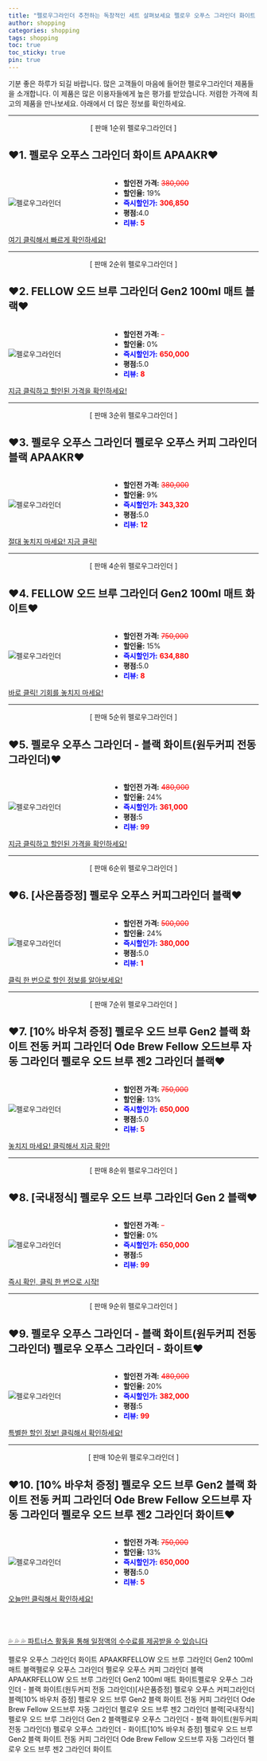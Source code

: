 ```yaml
---
title: "펠로우그라인더 추천하는 독창적인 세트 살펴보세요 펠로우 오푸스 그라인더 화이트 APAAKR"
author: shopping
categories: shopping
tags: shopping
toc: true
toc_sticky: true
pin: true
---
```

기분 좋은 하루가 되길 바랍니다. 많은 고객들이 마음에 들어한 펠로우그라인더 제품들을 소개합니다. 이 제품은 많은 이용자들에게 높은 평가를 받았습니다. 저렴한 가격에 최고의 제품을 만나보세요. 아래에서 더 많은 정보를 확인하세요.

---
<p class="toplist" style="margin: 0 auto; display: block; width: fit-content;">[ 판매 1순위 펠로우그라인더 ]</p>

<h2><strong>❤️1. 펠로우 오푸스 그라인더 화이트 APAAKR❤️</strong></h2>

<div style="display: flex; align-items: center;">
    <div style="flex: 0.4;">
        <img src="https://thumbnail10.coupangcdn.com/thumbnails/remote/230x230ex/image/retail/images/2023/12/26/17/9/f47c2177-c37f-4755-94f0-33491595bcbd.jpg" alt="펠로우그라인더" style="max-width: 100%;">
    </div>
    <div style="flex: 0.6; margin-left: 10px;">
        <ul>
            <li><strong>할인전 가격:</strong> <del style="color: red;">380,000</del></li>
            <li><strong>할인율:</strong> 19%</li>
            <li><span style='color:blue'><strong>즉시할인가:</strong></span> <span style='color:red'><strong>306,850</strong></span></li>
            <li><strong>평점:</strong>4.0</li>
            <li><span style='color:blue'><strong>리뷰:</strong></span> <span style='color:red'><strong>5</strong></span></li>
        </ul>
    </div>
</div>
<div class="center">
    <a href="https://William4Davisa.github.io?lptag=AF9450613&subid=githubio&pageKey=7798373009&traceid=V0-153&itemId=21114386435&vendorItemId=88176230609" class="myButton">
        여기 클릭해서 빠르게 확인하세요!
    </a>
</div>


---
<p class="toplist" style="margin: 0 auto; display: block; width: fit-content;">[ 판매 2순위 펠로우그라인더 ]</p>

<h2><strong>❤️2. FELLOW 오드 브루 그라인더 Gen2 100ml 매트 블랙❤️</strong></h2>

<div style="display: flex; align-items: center;">
    <div style="flex: 0.4;">
        <img src="https://thumbnail10.coupangcdn.com/thumbnails/remote/230x230ex/image/retail/images/2023/06/13/11/2/72d5f102-3e06-41c0-ac18-888014947150.jpg" alt="펠로우그라인더" style="max-width: 100%;">
    </div>
    <div style="flex: 0.6; margin-left: 10px;">
        <ul>
            <li><strong>할인전 가격:</strong> <del style="color: red;">-</del></li>
            <li><strong>할인율:</strong> 0%</li>
            <li><span style='color:blue'><strong>즉시할인가:</strong></span> <span style='color:red'><strong>650,000</strong></span></li>
            <li><strong>평점:</strong>5.0</li>
            <li><span style='color:blue'><strong>리뷰:</strong></span> <span style='color:red'><strong>8</strong></span></li>
        </ul>
    </div>
</div>
<div class="center">
    <a href="https://William4Davisa.github.io?lptag=AF9450613&subid=githubio&pageKey=7398123025&traceid=V0-153&itemId=19142481595&vendorItemId=86261706878" class="myButton">
        지금 클릭하고 할인된 가격을 확인하세요!
    </a>
</div>


---
<p class="toplist" style="margin: 0 auto; display: block; width: fit-content;">[ 판매 3순위 펠로우그라인더 ]</p>

<h2><strong>❤️3. 펠로우 오푸스 그라인더 펠로우 오푸스 커피 그라인더 블랙 APAAKR❤️</strong></h2>

<div style="display: flex; align-items: center;">
    <div style="flex: 0.4;">
        <img src="https://thumbnail10.coupangcdn.com/thumbnails/remote/230x230ex/image/retail/images/2023/08/08/16/5/19fc71d2-ac16-42d3-b36c-9d2732cf0306.jpg" alt="펠로우그라인더" style="max-width: 100%;">
    </div>
    <div style="flex: 0.6; margin-left: 10px;">
        <ul>
            <li><strong>할인전 가격:</strong> <del style="color: red;">380,000</del></li>
            <li><strong>할인율:</strong> 9%</li>
            <li><span style='color:blue'><strong>즉시할인가:</strong></span> <span style='color:red'><strong>343,320</strong></span></li>
            <li><strong>평점:</strong>5.0</li>
            <li><span style='color:blue'><strong>리뷰:</strong></span> <span style='color:red'><strong>12</strong></span></li>
        </ul>
    </div>
</div>
<div class="center">
    <a href="https://William4Davisa.github.io?lptag=AF9450613&subid=githubio&pageKey=7495977058&traceid=V0-153&itemId=19611523652&vendorItemId=86820172700" class="myButton">
        절대 놓치지 마세요! 지금 클릭!
    </a>
</div>


---
<p class="toplist" style="margin: 0 auto; display: block; width: fit-content;">[ 판매 4순위 펠로우그라인더 ]</p>

<h2><strong>❤️4. FELLOW 오드 브루 그라인더 Gen2 100ml 매트 화이트❤️</strong></h2>

<div style="display: flex; align-items: center;">
    <div style="flex: 0.4;">
        <img src="https://thumbnail8.coupangcdn.com/thumbnails/remote/230x230ex/image/vendor_inventory/0684/ba3a828d47f8f4512a86890f6053000d135e462b1b8e29ee3fd573992e31.jpg" alt="펠로우그라인더" style="max-width: 100%;">
    </div>
    <div style="flex: 0.6; margin-left: 10px;">
        <ul>
            <li><strong>할인전 가격:</strong> <del style="color: red;">750,000</del></li>
            <li><strong>할인율:</strong> 15%</li>
            <li><span style='color:blue'><strong>즉시할인가:</strong></span> <span style='color:red'><strong>634,880</strong></span></li>
            <li><strong>평점:</strong>5.0</li>
            <li><span style='color:blue'><strong>리뷰:</strong></span> <span style='color:red'><strong>8</strong></span></li>
        </ul>
    </div>
</div>
<div class="center">
    <a href="https://William4Davisa.github.io?lptag=AF9450613&subid=githubio&pageKey=7398123025&traceid=V0-153&itemId=19143471825&vendorItemId=90636181312" class="myButton">
        바로 클릭! 기회를 놓치지 마세요!
    </a>
</div>


---
<p class="toplist" style="margin: 0 auto; display: block; width: fit-content;">[ 판매 5순위 펠로우그라인더 ]</p>

<h2><strong>❤️5. 펠로우 오푸스 그라인더 - 블랙 화이트(원두커피 전동 그라인더)❤️</strong></h2>

<div style="display: flex; align-items: center;">
    <div style="flex: 0.4;">
        <img src="https://thumbnail8.coupangcdn.com/thumbnails/remote/230x230ex/image/vendor_inventory/cfba/9885c00f7e94c98890b1adead06d201a68fd6596d0546c8d225b5951acb5.jpg" alt="펠로우그라인더" style="max-width: 100%;">
    </div>
    <div style="flex: 0.6; margin-left: 10px;">
        <ul>
            <li><strong>할인전 가격:</strong> <del style="color: red;">480,000</del></li>
            <li><strong>할인율:</strong> 24%</li>
            <li><span style='color:blue'><strong>즉시할인가:</strong></span> <span style='color:red'><strong>361,000</strong></span></li>
            <li><strong>평점:</strong>5</li>
            <li><span style='color:blue'><strong>리뷰:</strong></span> <span style='color:red'><strong>99</strong></span></li>
        </ul>
    </div>
</div>
<div class="center">
    <a href="https://William4Davisa.github.io?lptag=AF9450613&subid=githubio&pageKey=8202143087&traceid=V0-153&itemId=23516276006&vendorItemId=90542664411" class="myButton">
        지금 클릭하고 할인된 가격을 확인하세요!
    </a>
</div>


---
<p class="toplist" style="margin: 0 auto; display: block; width: fit-content;">[ 판매 6순위 펠로우그라인더 ]</p>

<h2><strong>❤️6. [사은품증정] 펠로우 오푸스 커피그라인더 블랙❤️</strong></h2>

<div style="display: flex; align-items: center;">
    <div style="flex: 0.4;">
        <img src="https://thumbnail8.coupangcdn.com/thumbnails/remote/230x230ex/image/vendor_inventory/1860/4cce25051886ae3698920001313d921fb3801e98a59e08bac6cf49dbcf58.jpg" alt="펠로우그라인더" style="max-width: 100%;">
    </div>
    <div style="flex: 0.6; margin-left: 10px;">
        <ul>
            <li><strong>할인전 가격:</strong> <del style="color: red;">500,000</del></li>
            <li><strong>할인율:</strong> 24%</li>
            <li><span style='color:blue'><strong>즉시할인가:</strong></span> <span style='color:red'><strong>380,000</strong></span></li>
            <li><strong>평점:</strong>5.0</li>
            <li><span style='color:blue'><strong>리뷰:</strong></span> <span style='color:red'><strong>1</strong></span></li>
        </ul>
    </div>
</div>
<div class="center">
    <a href="https://William4Davisa.github.io?lptag=AF9450613&subid=githubio&pageKey=7505916015&traceid=V0-153&itemId=19657183783&vendorItemId=86763042982" class="myButton">
        클릭 한 번으로 할인 정보를 알아보세요!
    </a>
</div>


---
<p class="toplist" style="margin: 0 auto; display: block; width: fit-content;">[ 판매 7순위 펠로우그라인더 ]</p>

<h2><strong>❤️7. [10% 바우처 증정] 펠로우 오드 브루 Gen2 블랙 화이트 전동 커피 그라인더 Ode Brew Fellow 오드브루 자동 그라인더 펠로우 오드 브루 젠2 그라인더 블랙❤️</strong></h2>

<div style="display: flex; align-items: center;">
    <div style="flex: 0.4;">
        <img src="https://thumbnail7.coupangcdn.com/thumbnails/remote/230x230ex/image/vendor_inventory/d33c/e3b77f9b6ebfc2202cc3894147c6d1e3a084d99c438fafc33431c7c23165.jpg" alt="펠로우그라인더" style="max-width: 100%;">
    </div>
    <div style="flex: 0.6; margin-left: 10px;">
        <ul>
            <li><strong>할인전 가격:</strong> <del style="color: red;">750,000</del></li>
            <li><strong>할인율:</strong> 13%</li>
            <li><span style='color:blue'><strong>즉시할인가:</strong></span> <span style='color:red'><strong>650,000</strong></span></li>
            <li><strong>평점:</strong>5.0</li>
            <li><span style='color:blue'><strong>리뷰:</strong></span> <span style='color:red'><strong>5</strong></span></li>
        </ul>
    </div>
</div>
<div class="center">
    <a href="https://William4Davisa.github.io?lptag=AF9450613&subid=githubio&pageKey=7266290063&traceid=V0-153&itemId=18520200260&vendorItemId=74021004871" class="myButton">
        놓치지 마세요! 클릭해서 지금 확인!
    </a>
</div>


---
<p class="toplist" style="margin: 0 auto; display: block; width: fit-content;">[ 판매 8순위 펠로우그라인더 ]</p>

<h2><strong>❤️8. [국내정식] 펠로우 오드 브루 그라인더 Gen 2 블랙❤️</strong></h2>

<div style="display: flex; align-items: center;">
    <div style="flex: 0.4;">
        <img src="https://thumbnail6.coupangcdn.com/thumbnails/remote/230x230ex/image/vendor_inventory/a74a/e5634de47fc8f4135b72c3e4a10c3554a1f08591d9412b7e0f9c7610281f.jpg" alt="펠로우그라인더" style="max-width: 100%;">
    </div>
    <div style="flex: 0.6; margin-left: 10px;">
        <ul>
            <li><strong>할인전 가격:</strong> <del style="color: red;">-</del></li>
            <li><strong>할인율:</strong> 0%</li>
            <li><span style='color:blue'><strong>즉시할인가:</strong></span> <span style='color:red'><strong>650,000</strong></span></li>
            <li><strong>평점:</strong>5</li>
            <li><span style='color:blue'><strong>리뷰:</strong></span> <span style='color:red'><strong>99</strong></span></li>
        </ul>
    </div>
</div>
<div class="center">
    <a href="https://William4Davisa.github.io?lptag=AF9450613&subid=githubio&pageKey=7313511953&traceid=V0-153&itemId=18741227142&vendorItemId=81041537814" class="myButton">
        즉시 확인, 클릭 한 번으로 시작!
    </a>
</div>


---
<p class="toplist" style="margin: 0 auto; display: block; width: fit-content;">[ 판매 9순위 펠로우그라인더 ]</p>

<h2><strong>❤️9. 펠로우 오푸스 그라인더 - 블랙 화이트(원두커피 전동 그라인더) 펠로우 오푸스 그라인더 - 화이트❤️</strong></h2>

<div style="display: flex; align-items: center;">
    <div style="flex: 0.4;">
        <img src="https://thumbnail8.coupangcdn.com/thumbnails/remote/230x230ex/image/vendor_inventory/cfba/9885c00f7e94c98890b1adead06d201a68fd6596d0546c8d225b5951acb5.jpg" alt="펠로우그라인더" style="max-width: 100%;">
    </div>
    <div style="flex: 0.6; margin-left: 10px;">
        <ul>
            <li><strong>할인전 가격:</strong> <del style="color: red;">480,000</del></li>
            <li><strong>할인율:</strong> 20%</li>
            <li><span style='color:blue'><strong>즉시할인가:</strong></span> <span style='color:red'><strong>382,000</strong></span></li>
            <li><strong>평점:</strong>5</li>
            <li><span style='color:blue'><strong>리뷰:</strong></span> <span style='color:red'><strong>99</strong></span></li>
        </ul>
    </div>
</div>
<div class="center">
    <a href="https://William4Davisa.github.io?lptag=AF9450613&subid=githubio&pageKey=8202143087&traceid=V0-153&itemId=23516276011&vendorItemId=90542664427" class="myButton">
        특별한 할인 정보! 클릭해서 확인하세요!
    </a>
</div>


---
<p class="toplist" style="margin: 0 auto; display: block; width: fit-content;">[ 판매 10순위 펠로우그라인더 ]</p>

<h2><strong>❤️10. [10% 바우처 증정] 펠로우 오드 브루 Gen2 블랙 화이트 전동 커피 그라인더 Ode Brew Fellow 오드브루 자동 그라인더 펠로우 오드 브루 젠2 그라인더 화이트❤️</strong></h2>

<div style="display: flex; align-items: center;">
    <div style="flex: 0.4;">
        <img src="https://thumbnail7.coupangcdn.com/thumbnails/remote/230x230ex/image/vendor_inventory/c736/d99259844c3eac545dd11c1a83ac6c84fdafc05e6e9747d6ec5bb795e0bd.jpg" alt="펠로우그라인더" style="max-width: 100%;">
    </div>
    <div style="flex: 0.6; margin-left: 10px;">
        <ul>
            <li><strong>할인전 가격:</strong> <del style="color: red;">750,000</del></li>
            <li><strong>할인율:</strong> 13%</li>
            <li><span style='color:blue'><strong>즉시할인가:</strong></span> <span style='color:red'><strong>650,000</strong></span></li>
            <li><strong>평점:</strong>5.0</li>
            <li><span style='color:blue'><strong>리뷰:</strong></span> <span style='color:red'><strong>5</strong></span></li>
        </ul>
    </div>
</div>
<div class="center">
    <a href="https://William4Davisa.github.io?lptag=AF9450613&subid=githubio&pageKey=7266290063&traceid=V0-153&itemId=18520200259&vendorItemId=84284971921" class="myButton">
        오늘만! 클릭해서 확인하세요!
    </a>
</div>

<br><br><br>[💦 💦 💦 파트너스 활동을 통해 일정액의 수수료를 제공받을 수 있습니다](https://link.coupang.com/a/bcpT2c)<br><br>펠로우 오푸스 그라인더 화이트 APAAKRFELLOW 오드 브루 그라인더 Gen2 100ml 매트 블랙펠로우 오푸스 그라인더 펠로우 오푸스 커피 그라인더 블랙 APAAKRFELLOW 오드 브루 그라인더 Gen2 100ml 매트 화이트펠로우 오푸스 그라인더 - 블랙 화이트(원두커피 전동 그라인더)[사은품증정] 펠로우 오푸스 커피그라인더 블랙[10% 바우처 증정] 펠로우 오드 브루 Gen2 블랙 화이트 전동 커피 그라인더 Ode Brew Fellow 오드브루 자동 그라인더 펠로우 오드 브루 젠2 그라인더 블랙[국내정식] 펠로우 오드 브루 그라인더 Gen 2 블랙펠로우 오푸스 그라인더 - 블랙 화이트(원두커피 전동 그라인더) 펠로우 오푸스 그라인더 - 화이트[10% 바우처 증정] 펠로우 오드 브루 Gen2 블랙 화이트 전동 커피 그라인더 Ode Brew Fellow 오드브루 자동 그라인더 펠로우 오드 브루 젠2 그라인더 화이트